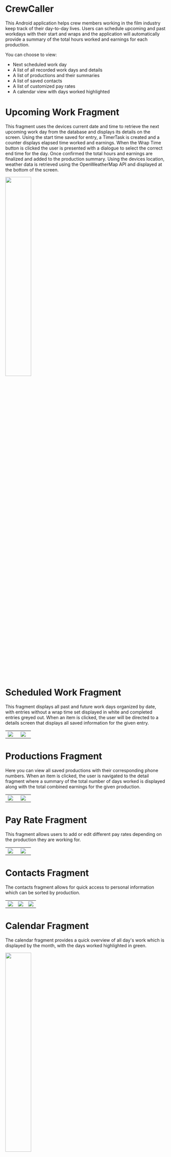 # CrewCaller
This Android application helps crew members working in the film industry keep track of their day-to-day lives. Users can schedule upcoming and past workdays with their start and wraps and the application will automatically provide a summary of the total hours worked and earnings for each production. 

You can choose to view:
- Next scheduled work day
- A list of all recorded work days and details
- A list of productions and their summaries 
- A list of saved contacts
- A list of customized pay rates
- A calendar view with days worked highlighted

# Upcoming Work Fragment
This fragment uses the devices current date and time to retrieve the next upcoming work day from the database and displays its details on the screen. Using the start time saved for entry, a TimerTask is created and a counter displays elapsed time worked and earnings. When the Wrap Time button is clicked the user is presented with a dialogue to select the correct end time for the day. Once confirmed the total hours and earnings are finalized and added to the production summary.
Using the devices location, weather data is retrieved using the OpenWeatherMap API and displayed at the bottom of the screen.

<img src="https://user-images.githubusercontent.com/93240608/191449677-7824a5b0-d5c1-4f4b-aba3-b26a72a0d71e.gif" width="40%">


# Scheduled Work Fragment
This fragment displays all past and future work days organized by date, with entries without a wrap time set displayed in white and completed entries greyed out. When an item is clicked, the user will be directed to a details screen that displays all saved information for the given entry. 

<table width="100%">
  <tr>
  <td width="40%"><img src="https://user-images.githubusercontent.com/93240608/191453794-ff1f57b4-a5b2-435b-8e42-07b44ea62d07.jpg">
</td>
  <td width="40%"><img src="https://user-images.githubusercontent.com/93240608/191455757-c0dd2e66-e028-481c-a6ae-afe2c81c9d75.jpg">
</td>
  </tr>
</table>


# Productions Fragment

Here you can view all saved productions with their corresponding phone numbers. When an item is clicked, the user is navigated to the detail fragment where a summary of the total number of days worked is displayed along with the total combined earnings for the given production. 

<table width="100%">
  <tr>
  <td width="40%"><img src="https://user-images.githubusercontent.com/93240608/191459760-09d86f4a-39e7-45a0-95ac-65432770e007.jpg">
</td>
  <td width="40%"><img src="https://user-images.githubusercontent.com/93240608/191459752-d30f99cb-d9b3-473d-b1c7-1ec081e7889a.jpg">
</td>
  </tr>
</table>


# Pay Rate Fragment

This fragment allows users to add or edit different pay rates depending on the production they are working for.

<table width="100%">
  <tr>
  <td width="40%"><img src="https://user-images.githubusercontent.com/93240608/191464212-5532599d-dc99-4e45-bdba-102892f35171.jpg">
</td>
  <td width="40%"><img src="https://user-images.githubusercontent.com/93240608/191464268-4ba86d31-09f3-4498-afc0-6e52b3e596ee.jpg">
</td>
  </tr>
</table>

# Contacts Fragment

The contacts fragment allows for quick access to personal information which can be sorted by production. 

<table width="100%">
  <tr>
  <td width="33.33%"><img src="https://user-images.githubusercontent.com/93240608/191667315-54d3346e-19c1-43db-ad83-66222354f3a7.jpg">
</td>
  <td width="33.33%"><img src="https://user-images.githubusercontent.com/93240608/191667425-73842dc8-8460-4f07-90bc-5a69f83698e9.jpg">
</td>
      <td width="33.33%"><img src="https://user-images.githubusercontent.com/93240608/191667481-41167887-b2c2-4d73-b9d1-483dbc54c0b4.jpg">
</td>
  </tr>
</table>

# Calendar Fragment
The calendar fragment provides a quick overview of all day's work which is displayed by the month, with the days worked highlighted in green.

<img src="https://user-images.githubusercontent.com/93240608/191667469-78bc6c25-fa18-4867-ba4c-9940cf2b943f.jpg" width="40%">


# Preferences Fragment
Utilizing Firebase Authentication and Cloud Firestore, users have the ability to access their saved data on multiple devices by using either an email and password or their Google account.

<img src="https://user-images.githubusercontent.com/93240608/191668376-f2b57fd0-6b62-48db-a80e-473f7626e228.jpg" width="40%">



# API
- OpenWeatherMap API

# Developed By
Grayson Ruffo

      Copyright 2022 Grayson Ruffo
